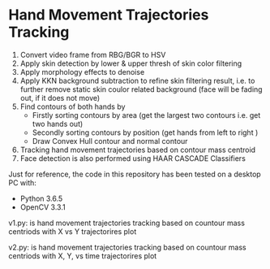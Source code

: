 # Hand Movement Trajectories Tracking
1. Convert video frame from RBG/BGR to HSV 
2. Apply skin detection by lower & upper thresh of skin color filtering
3. Apply morphology effects to denoise
4. Apply KKN background subtraction to refine skin filtering result, i.e. to further remove static skin coulor related background (face will be fading out, if it does not move)
5. Find contours of both hands by
   - Firstly sorting contours by area  (get the largest two contours i.e. get two hands out)
   - Secondly sorting contours by position (get hands from left to right )
   - Draw Convex Hull contour and normal contour
6. Tracking hand movement trajectories based on contour mass centroid 
7. Face detection is also performed using HAAR CASCADE Classifiers


Just for reference, the code in this repository has been tested on a desktop PC with:
- Python 3.6.5
- OpenCV 3.3.1

v1.py: is hand movement trajectories tracking based on countour mass centriods with X vs Y trajectorires plot

v2.py: is hand movement trajectories tracking based on countour mass centriods with X, Y, vs time trajectorires plot

